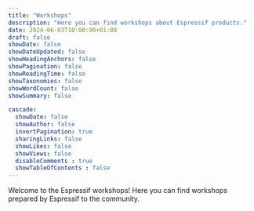 ```yaml
---
title: "Workshops"
description: "Here you can find workshops about Espressif products."
date: 2024-06-03T10:00:00+01:00
draft: false
showDate: false
showDateUpdated: false
showHeadingAnchors: false
showPagination: false
showReadingTime: false
showTaxonomies: false
showWordCount: false
showSummary: false

cascade:
  showDate: false
  showAuthor: false
  invertPagination: true
  sharingLinks: false
  showLikes: false
  showViews: false
  disableComments : true
  showTableOfContents : false
---
```


Welcome to the Espressif workshops! Here you can find workshops prepared by Espressif to the community.
